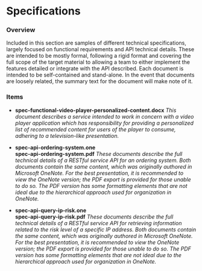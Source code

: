 # Specifications

### Overview

Included in this section are samples of different technical specifications, largely focused on functional requirements and API technical details.  These are intended to be mostly formal, following a rigid format and covering the full scope of the target material to allowing a team to either implement the features detailed or integrate with the API described.  Each document is intended to be self-contained and stand-alone.  In the event that documents are loosely related, the summary text for the document will make note of it. 

### Items

* **spec-functional-video-player-personalized-content.docx**
  _This document describes a service intended to work in concern with a video player application which has responsibility for providing a personalized list of recommended content for users of the player to consume, adhering to a television-like presentation._
  
* **spec-api-ordering-system.one**  
  **spec-api-ordering-system.pdf**
  _These documents describe the full technical details of a RESTful service API for an ordering system.  Both documents contain the same content, which was originally authored in Microsoft OneNote.  For the best presentation, it is recommended to view the OneNote version; the PDF export is provided for those unable to do so.  The PDF version has some formatting elements that are not ideal due to the hierarchical approach used for organization in OneNote._

* **spec-api-query-ip-risk.one**  
  **spec-api-query-ip-risk.pdf**
  _These documents describe the full technical details of a RESTful service API for retrieving information related to the risk level of a specific IP address.  Both documents contain the same content, which was originally authored in Microsoft OneNote.  For the best presentation, it is recommended to view the OneNote version; the PDF export is provided for those unable to do so.  The PDF version has some formatting elements that are not ideal due to the hierarchical approach used for organization in OneNote._
